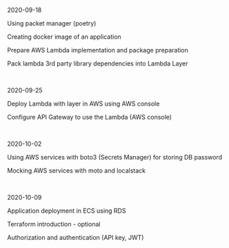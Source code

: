 

2020-09-18 

Using packet manager (poetry) 

Creating docker image of an application 

Prepare AWS Lambda implementation and package preparation 

Pack lambda 3rd party library dependencies into Lambda Layer 

<br>


2020-09-25 

Deploy Lambda with layer in AWS using AWS console
 
Configure API Gateway to use the Lambda (AWS console) 

<br>

2020-10-02 

Using AWS services with boto3 (Secrets Manager) for storing DB password 

Mocking AWS services with moto and localstack 

<br>

2020-10-09 

Application deployment in ECS using RDS 

Terraform introduction - optional 

Authorization and authentication (API key, JWT) 
